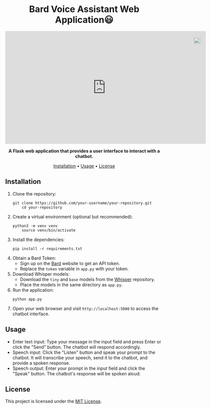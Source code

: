 <h1 align="center">Bard Voice Assistant Web Application😃</h1>

<p align="center">
  <div style="position:relative;width:fit-content;height:fit-content;">
            <a style="position:absolute;top:20px;right:1rem;opacity:0.8;" href="https://clipchamp.com/watch/f3upHwgtMNk?utm_source=embed&utm_medium=embed&utm_campaign=watch">
                <img style="height:22px;" src="https://clipchamp.com/e.svg" alt="Made with Clipchamp" />
            </a>
            <iframe allow="autoplay;" allowfullscreen style="border:none" src="https://clipchamp.com/watch/f3upHwgtMNk/embed" width="640" height="360"></iframe>
        </div>
</p>

<p align="center">
  <strong>A Flask web application that provides a user interface to interact with a chatbot.</strong>
</p>

<p align="center">
  <a href="#installation">Installation</a> •
  <a href="#usage">Usage</a> •
  <a href="#license">License</a>
</p>

## Installation

<ol>
  <li>Clone the repository:
    <pre><code>git clone https://github.com/your-username/your-repository.git
    cd your-repository</code></pre>
  </li>
  
  <li>Create a virtual environment (optional but recommended):
    <pre><code>python3 -m venv venv
    source venv/bin/activate</code></pre>
  </li>
  
  <li>Install the dependencies:
    <pre><code>pip install -r requirements.txt</code></pre>
  </li>
  
  <li>Obtain a Bard Token:
    <ul>
      <li>Sign up on the <a href="https://www.bard.ai/">Bard</a> website to get an API token.</li>
      <li>Replace the <code>token</code> variable in <code>app.py</code> with your token.</li>
    </ul>
  </li>
  
  <li>Download Whisper models:
    <ul>
      <li>Download the <code>tiny</code> and <code>base</code> models from the <a href="https://github.com/snakers4/whisper">Whisper</a> repository.</li>
      <li>Place the models in the same directory as <code>app.py</code>.</li>
    </ul>
  </li>
  
  <li>Run the application:
    <pre><code>python app.py</code></pre>
  </li>
  
  <li>Open your web browser and visit <code>http://localhost:5000</code> to access the chatbot interface.</li>
</ol>

## Usage

- Enter text input: Type your message in the input field and press Enter or click the "Send" button. The chatbot will respond accordingly.
- Speech input: Click the "Listen" button and speak your prompt to the chatbot. It will transcribe your speech, send it to the chatbot, and provide a spoken response.
- Speech output: Enter your prompt in the input field and click the "Speak" button. The chatbot's response will be spoken aloud.

## License

This project is licensed under the <a href="LICENSE">MIT License</a>.
